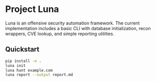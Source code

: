 # Project Luna

Luna is an offensive security automation framework. The current implementation
includes a basic CLI with database initialization, recon wrappers, CVE lookup,
and simple reporting utilities.

## Quickstart
```bash
pip install -e .
luna init
luna hunt example.com
luna report --output report.md
```
